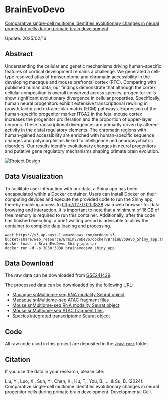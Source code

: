 # BrainEvoDevo

[Comparative single-cell multiome identifies evolutionary changes in neural progenitor cells during primate brain development](https://doi.org/10.1016/j.devcel.2024.10.005)

Update: 2025/02/16

## Abstract

Understanding the cellular and genetic mechanisms driving human-specific features of cortical development remains a challenge. We generated a cell-type resolved atlas of transcriptome and chromatin accessibility in the developing macaque and mouse prefrontal cortex (PFC). Comparing with published human data, our findings demonstrate that although the cortex cellular composition is overall conserved across species, progenitor cells show significant evolutionary divergence in cellular properties. Specifically, human neural progenitors exhibit extensive transcriptional rewiring in growth factor and extracellular matrix (ECM) pathways. Expression of the human-specific progenitor marker ITGA2 in the fetal mouse cortex increases the progenitor proliferation and the proportion of upper-layer neurons. These transcriptional divergences are primarily driven by altered activity in the distal regulatory elements. The chromatin regions with human-gained accessibility are enriched with human-specific sequence changes and polymorphisms linked to intelligence and neuropsychiatric disorders. Our results identify evolutionary changes in neural progenitors and putative gene regulatory mechanisms shaping primate brain evolution.

![Project Design](https://s3.ap-east-1.amazonaws.com/mrdoge-s3-bucket/share/web_resource/BrainEvoDevo/project_design.png "Project Design")

## Data Visualization

To facilitate user interaction with our data, a Shiny app has been encapsulated within a Docker container. Users can install Docker on their computing devices and execute the provided code to run the Shiny app, thereby enabling access to http://127.0.0.1:3838 via a web browser for data browsing and interaction. It is important to note that a minimum of 16 GB of free memory is required to run this container. Additionally, after the code has finished executing, a brief waiting period is advisable to allow the container to complete data loading and processing.

```
wget https://s3.ap-east-1.amazonaws.com/mrdoge-s3-bucket/share/web_resource/BrainEvoDevo/docker/BrainEvoDevo_Shiny_app.tar
docker load -i BrainEvoDevo_Shiny_app.tar
docker run -d -p 3838:3838 brainevodevo_shiny_app
```

## Data Download

The raw data can be downloaded from [GSE241429](https://www.ncbi.nlm.nih.gov/geo/query/acc.cgi?acc=GSE241429).

The processed data can be downloaded by the following URL:

* [Macaque snMultiome-seq RNA modality Seurat object](https://s3.ap-east-1.amazonaws.com/mrdoge-s3-bucket/share/web_resource/BrainEvoDevo/macaque_multiome_Seurat.rds)
* [Macaque snMultiome-seq ATAC fragment files](https://s3.ap-east-1.amazonaws.com/mrdoge-s3-bucket/share/web_resource/BrainEvoDevo/macaque_snMultiome_atac_fragments.tar.gz)
* [Mouse snMultiome-seq RNA modality Seurat object](https://s3.ap-east-1.amazonaws.com/mrdoge-s3-bucket/share/web_resource/BrainEvoDevo/mouse_multiome_Seurat.rds)
* [Mouse snMultiome-seq ATAC fragment files](https://s3.ap-east-1.amazonaws.com/mrdoge-s3-bucket/share/web_resource/BrainEvoDevo/mouse_snMultiome_atac_fragments.tar.gz)
* [Species integrated transcriptome Seurat object](https://s3.ap-east-1.amazonaws.com/mrdoge-s3-bucket/share/web_resource/BrainEvoDevo/Brain_integrated_RNA_Seurat.rds)

## Code

All raw code used in this project are deposited in the [`/raw_code`](https://github.com/yimingsun12138/BrainEvoDevo/tree/main/raw_code) folder.

## Citation

If you use the data in your research, please cite:

Liu, Y., Luo, X., Sun, Y., Chen, K., Hu, T., You, B., ... & Su, B. (2024). Comparative single-cell multiome identifies evolutionary changes in neural progenitor cells during primate brain development. Developmental Cell.
